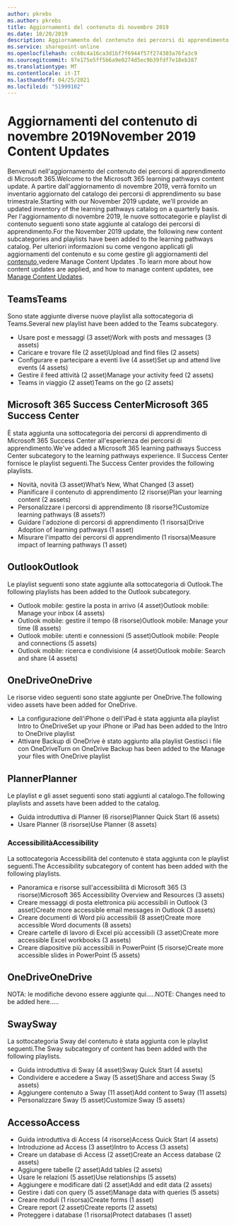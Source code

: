 ```yaml
---
author: pkrebs
ms.author: pkrebs
title: Aggiornamenti del contenuto di novembre 2019
ms.date: 10/20/2019
description: Aggiornamento del contenuto dei percorsi di apprendimento di Microsoft 365
ms.service: sharepoint-online
ms.openlocfilehash: cc60c4a16ca3d1bf7f6944f57f274303a76fa3c9
ms.sourcegitcommit: 97e175e5ff5b6a9e0274d5ec9b39fdf7e18eb387
ms.translationtype: MT
ms.contentlocale: it-IT
ms.lasthandoff: 04/25/2021
ms.locfileid: "51999102"
---
```

# <a name="november-2019-content-updates"></a><span data-ttu-id="0a4da-103">Aggiornamenti del contenuto di novembre 2019</span><span class="sxs-lookup"><span data-stu-id="0a4da-103">November 2019 Content Updates</span></span>
<span data-ttu-id="0a4da-104">Benvenuti nell'aggiornamento del contenuto dei percorsi di apprendimento di Microsoft 365.</span><span class="sxs-lookup"><span data-stu-id="0a4da-104">Welcome to the Microsoft 365 learning pathways content update.</span></span> <span data-ttu-id="0a4da-105">A partire dall'aggiornamento di novembre 2019, verrà fornito un inventario aggiornato del catalogo dei percorsi di apprendimento su base trimestrale.</span><span class="sxs-lookup"><span data-stu-id="0a4da-105">Starting with our November 2019 update, we'll provide an updated inventory of the learning pathways catalog on a quarterly basis.</span></span> <span data-ttu-id="0a4da-106">Per l'aggiornamento di novembre 2019, le nuove sottocategorie e playlist di contenuto seguenti sono state aggiunte al catalogo dei percorsi di apprendimento.</span><span class="sxs-lookup"><span data-stu-id="0a4da-106">For the November 2019 update, the following new content subcategories and playlists have been added to the learning pathways catalog.</span></span> <span data-ttu-id="0a4da-107">Per ulteriori informazioni su come vengono applicati gli aggiornamenti del contenuto e su come gestire gli aggiornamenti del [contenuto,](custom_contentupdatesmanage.md)vedere Manage Content Updates .</span><span class="sxs-lookup"><span data-stu-id="0a4da-107">To learn more about how content updates are applied, and how to manage content updates, see [Manage Content Updates](custom_contentupdatesmanage.md).</span></span>    

## <a name="teams"></a><span data-ttu-id="0a4da-108">Teams</span><span class="sxs-lookup"><span data-stu-id="0a4da-108">Teams</span></span>
<span data-ttu-id="0a4da-109">Sono state aggiunte diverse nuove playlist alla sottocategoria di Teams.</span><span class="sxs-lookup"><span data-stu-id="0a4da-109">Several new playlist have been added to the Teams subcategory.</span></span>
- <span data-ttu-id="0a4da-110">Usare post e messaggi (3 asset)</span><span class="sxs-lookup"><span data-stu-id="0a4da-110">Work with posts and messages (3 assets)</span></span>
- <span data-ttu-id="0a4da-111">Caricare e trovare file (2 asset)</span><span class="sxs-lookup"><span data-stu-id="0a4da-111">Upload and find files (2 assets)</span></span>
- <span data-ttu-id="0a4da-112">Configurare e partecipare a eventi live (4 asset)</span><span class="sxs-lookup"><span data-stu-id="0a4da-112">Set up and attend live events (4 assets)</span></span>
- <span data-ttu-id="0a4da-113">Gestire il feed attività (2 asset)</span><span class="sxs-lookup"><span data-stu-id="0a4da-113">Manage your activity feed (2 assets)</span></span>
- <span data-ttu-id="0a4da-114">Teams in viaggio (2 asset)</span><span class="sxs-lookup"><span data-stu-id="0a4da-114">Teams on the go (2 assets)</span></span>

## <a name="microsoft-365-success-center"></a><span data-ttu-id="0a4da-115">Microsoft 365 Success Center</span><span class="sxs-lookup"><span data-stu-id="0a4da-115">Microsoft 365 Success Center</span></span>
<span data-ttu-id="0a4da-116">È stata aggiunta una sottocategoria dei percorsi di apprendimento di Microsoft 365 Success Center all'esperienza dei percorsi di apprendimento.</span><span class="sxs-lookup"><span data-stu-id="0a4da-116">We've added a Microsoft 365 learning pathways Success Center subcategory to the learning pathways experience.</span></span> <span data-ttu-id="0a4da-117">Il Success Center fornisce le playlist seguenti.</span><span class="sxs-lookup"><span data-stu-id="0a4da-117">The Success Center provides the following playlists.</span></span>
- <span data-ttu-id="0a4da-118">Novità, novità (3 asset)</span><span class="sxs-lookup"><span data-stu-id="0a4da-118">What’s New, What Changed (3 asset)</span></span>
- <span data-ttu-id="0a4da-119">Pianificare il contenuto di apprendimento (2 risorse)</span><span class="sxs-lookup"><span data-stu-id="0a4da-119">Plan your learning content (2 assets)</span></span>
- <span data-ttu-id="0a4da-120">Personalizzare i percorsi di apprendimento (8 risorse?)</span><span class="sxs-lookup"><span data-stu-id="0a4da-120">Customize learning pathways (8 assets?)</span></span>
- <span data-ttu-id="0a4da-121">Guidare l'adozione di percorsi di apprendimento (1 risorsa)</span><span class="sxs-lookup"><span data-stu-id="0a4da-121">Drive Adoption of learning pathways (1 asset)</span></span>
- <span data-ttu-id="0a4da-122">Misurare l'impatto dei percorsi di apprendimento (1 risorsa)</span><span class="sxs-lookup"><span data-stu-id="0a4da-122">Measure impact of learning pathways (1 asset)</span></span>

## <a name="outlook"></a><span data-ttu-id="0a4da-123">Outlook</span><span class="sxs-lookup"><span data-stu-id="0a4da-123">Outlook</span></span>
<span data-ttu-id="0a4da-124">Le playlist seguenti sono state aggiunte alla sottocategoria di Outlook.</span><span class="sxs-lookup"><span data-stu-id="0a4da-124">The following playlists has been added to the Outlook subcategory.</span></span> 
- <span data-ttu-id="0a4da-125">Outlook mobile: gestire la posta in arrivo (4 asset)</span><span class="sxs-lookup"><span data-stu-id="0a4da-125">Outlook mobile: Manage your inbox (4 assets)</span></span>
- <span data-ttu-id="0a4da-126">Outlook mobile: gestire il tempo (8 risorse)</span><span class="sxs-lookup"><span data-stu-id="0a4da-126">Outlook mobile: Manage your time (8 assets)</span></span>
- <span data-ttu-id="0a4da-127">Outlook mobile: utenti e connessioni (5 asset)</span><span class="sxs-lookup"><span data-stu-id="0a4da-127">Outlook mobile: People and connections (5 assets)</span></span>
- <span data-ttu-id="0a4da-128">Outlook mobile: ricerca e condivisione (4 asset)</span><span class="sxs-lookup"><span data-stu-id="0a4da-128">Outlook mobile: Search and share (4 assets)</span></span>

## <a name="onedrive"></a><span data-ttu-id="0a4da-129">OneDrive</span><span class="sxs-lookup"><span data-stu-id="0a4da-129">OneDrive</span></span>
<span data-ttu-id="0a4da-130">Le risorse video seguenti sono state aggiunte per OneDrive.</span><span class="sxs-lookup"><span data-stu-id="0a4da-130">The following video assets have been added for OneDrive.</span></span> 
- <span data-ttu-id="0a4da-131">La configurazione dell'iPhone o dell'iPad è stata aggiunta alla playlist Intro to OneDrive</span><span class="sxs-lookup"><span data-stu-id="0a4da-131">Set up your iPhone or iPad has been added to the Intro to OneDrive playlist</span></span>
- <span data-ttu-id="0a4da-132">Attivare Backup di OneDrive è stato aggiunto alla playlist Gestisci i file con OneDrive</span><span class="sxs-lookup"><span data-stu-id="0a4da-132">Turn on OneDrive Backup has been added to the Manage your files with OneDrive playlist</span></span>

## <a name="planner"></a><span data-ttu-id="0a4da-133">Planner</span><span class="sxs-lookup"><span data-stu-id="0a4da-133">Planner</span></span>
<span data-ttu-id="0a4da-134">Le playlist e gli asset seguenti sono stati aggiunti al catalogo.</span><span class="sxs-lookup"><span data-stu-id="0a4da-134">The following playlists and assets have been added to the catalog.</span></span>  
- <span data-ttu-id="0a4da-135">Guida introduttiva di Planner (6 risorse)</span><span class="sxs-lookup"><span data-stu-id="0a4da-135">Planner Quick Start (6 assets)</span></span>
- <span data-ttu-id="0a4da-136">Usare Planner (8 risorse)</span><span class="sxs-lookup"><span data-stu-id="0a4da-136">Use Planner (8 assets)</span></span>

### <a name="accessibility"></a><span data-ttu-id="0a4da-137">Accessibilità</span><span class="sxs-lookup"><span data-stu-id="0a4da-137">Accessibility</span></span>
<span data-ttu-id="0a4da-138">La sottocategoria Accessibilità del contenuto è stata aggiunta con le playlist seguenti.</span><span class="sxs-lookup"><span data-stu-id="0a4da-138">The Accessibility subcategory of content has been added with the following playlists.</span></span> 
- <span data-ttu-id="0a4da-139">Panoramica e risorse sull'accessibilità di Microsoft 365 (3 risorse)</span><span class="sxs-lookup"><span data-stu-id="0a4da-139">Microsoft 365 Accessibility Overview and Resources (3 assets)</span></span>
- <span data-ttu-id="0a4da-140">Creare messaggi di posta elettronica più accessibili in Outlook (3 asset)</span><span class="sxs-lookup"><span data-stu-id="0a4da-140">Create more accessible email messages in Outlook (3 assets)</span></span>
- <span data-ttu-id="0a4da-141">Creare documenti di Word più accessibili (8 asset)</span><span class="sxs-lookup"><span data-stu-id="0a4da-141">Create more accessible Word documents (8 assets)</span></span>
- <span data-ttu-id="0a4da-142">Creare cartelle di lavoro di Excel più accessibili (3 asset)</span><span class="sxs-lookup"><span data-stu-id="0a4da-142">Create more accessible Excel workbooks (3 assets)</span></span>
- <span data-ttu-id="0a4da-143">Creare diapositive più accessibili in PowerPoint (5 risorse)</span><span class="sxs-lookup"><span data-stu-id="0a4da-143">Create more accessible slides in PowerPoint (5 assets)</span></span>

## <a name="onedrive"></a><span data-ttu-id="0a4da-144">OneDrive</span><span class="sxs-lookup"><span data-stu-id="0a4da-144">OneDrive</span></span>
<span data-ttu-id="0a4da-145">NOTA: le modifiche devono essere aggiunte qui.....</span><span class="sxs-lookup"><span data-stu-id="0a4da-145">NOTE: Changes need to be added here.....</span></span>

## <a name="sway"></a><span data-ttu-id="0a4da-146">Sway</span><span class="sxs-lookup"><span data-stu-id="0a4da-146">Sway</span></span>
<span data-ttu-id="0a4da-147">La sottocategoria Sway del contenuto è stata aggiunta con le playlist seguenti.</span><span class="sxs-lookup"><span data-stu-id="0a4da-147">The Sway subcategory of content has been added with the following playlists.</span></span> 
- <span data-ttu-id="0a4da-148">Guida introduttiva di Sway (4 asset)</span><span class="sxs-lookup"><span data-stu-id="0a4da-148">Sway Quick Start (4 assets)</span></span>
- <span data-ttu-id="0a4da-149">Condividere e accedere a Sway (5 asset)</span><span class="sxs-lookup"><span data-stu-id="0a4da-149">Share and access Sway (5 assets)</span></span>
- <span data-ttu-id="0a4da-150">Aggiungere contenuto a Sway (11 asset)</span><span class="sxs-lookup"><span data-stu-id="0a4da-150">Add content to Sway (11 assets)</span></span>
- <span data-ttu-id="0a4da-151">Personalizzare Sway (5 asset)</span><span class="sxs-lookup"><span data-stu-id="0a4da-151">Customize Sway (5 assets)</span></span>

## <a name="access"></a><span data-ttu-id="0a4da-152">Accesso</span><span class="sxs-lookup"><span data-stu-id="0a4da-152">Access</span></span>
- <span data-ttu-id="0a4da-153">Guida introduttiva di Access (4 risorse)</span><span class="sxs-lookup"><span data-stu-id="0a4da-153">Access Quick Start (4 assets)</span></span>
- <span data-ttu-id="0a4da-154">Introduzione ad Access (3 asset)</span><span class="sxs-lookup"><span data-stu-id="0a4da-154">Intro to Access (3 assets)</span></span>
- <span data-ttu-id="0a4da-155">Creare un database di Access (2 asset)</span><span class="sxs-lookup"><span data-stu-id="0a4da-155">Create an Access database (2 assets)</span></span>
- <span data-ttu-id="0a4da-156">Aggiungere tabelle (2 asset)</span><span class="sxs-lookup"><span data-stu-id="0a4da-156">Add tables (2 assets)</span></span>
- <span data-ttu-id="0a4da-157">Usare le relazioni (5 asset)</span><span class="sxs-lookup"><span data-stu-id="0a4da-157">Use relationships (5 assets)</span></span>
- <span data-ttu-id="0a4da-158">Aggiungere e modificare dati (2 asset)</span><span class="sxs-lookup"><span data-stu-id="0a4da-158">Add and edit data (2 assets)</span></span>
- <span data-ttu-id="0a4da-159">Gestire i dati con query (5 asset)</span><span class="sxs-lookup"><span data-stu-id="0a4da-159">Manage data with queries (5 assets)</span></span>
- <span data-ttu-id="0a4da-160">Creare moduli (1 risorsa)</span><span class="sxs-lookup"><span data-stu-id="0a4da-160">Create forms (1 asset)</span></span>
- <span data-ttu-id="0a4da-161">Creare report (2 asset)</span><span class="sxs-lookup"><span data-stu-id="0a4da-161">Create reports (2 assets)</span></span>
- <span data-ttu-id="0a4da-162">Proteggere i database (1 risorsa)</span><span class="sxs-lookup"><span data-stu-id="0a4da-162">Protect databases (1 asset)</span></span>

